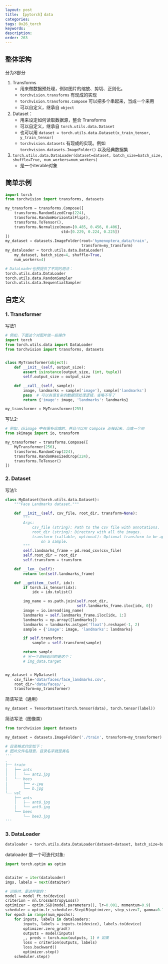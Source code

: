 ```yaml
---
layout: post
title: 【pytorch】data
categories:
tags: 0x26_torch
keywords:
description:
order: 263
---
```



## 整体架构
分为3部分
1. Transforms
    - 用来做数据预处理，例如图片的缩放、剪切、正则化。
    - `torchvision.transforms` 有现成的实现
    - `torchvision.transforms.Compose` 可以把多个串起来，当成一个来用
    - 可以自定义，继承自 `object`
2. Dataset：
    - 用来设定如何读取数据源，整合 Transforms
    - 可以自定义，继承自 `torch.utils.data.Dataset`
    - 也可以用 `dataset = torch.utils.data.Dataset(x_train_tensor, y_train_tensor)`
    - `torchvision.datasets` 有现成的实现。例如 `torchvision.datasets.ImageFolder()` 以及经典数据集
3. `torch.utils.data.DataLoader(dataset=dataset, batch_size=batch_size, shuffle=True, num_workers=num_workers)`
    - 是一个iterable对象




## 简单示例

```python
import torch
from torchvision import transforms, datasets

my_transform = transforms.Compose([
    transforms.RandomSizedCrop(224),
    transforms.RandomHorizontalFlip(),
    transforms.ToTensor(),
    transforms.Normalize(mean=[0.485, 0.456, 0.406],
                         std=[0.229, 0.224, 0.225])
])
my_dataset = datasets.ImageFolder(root='hymenoptera_data/train',
                                  transform=my_transform)
my_dataloader = torch.utils.data.DataLoader(
    my_dataset, batch_size=4, shuffle=True,
    num_workers=4)

# DataLoader也预提供了不同的用法：
torch.utils.data.DataLoader
torch.utils.data.RandomSampler
torch.utils.data.SequentialSampler
```


## 自定义
### 1. Transformer


写法1
```python
# 例如，下面这个对图片做一些操作
import torch
from torch.utils.data import DataLoader
from torchvision import transforms, datasets


class MyTransformer(object):
    def __init__(self, output_size):
        assert isinstance(output_size, (int, tuple))
        self.output_size = output_size

    def __call__(self, sample):
        image, landmarks = sample['image'], sample['landmarks']
        pass  # 可以有很复杂的数据预处理逻辑，省略不写了
        return {'image': image, 'landmarks': landmarks}

my_transformer = MyTransformer(255)
```

写法2:
```python
# 例如，skimage 中有很多现成的，并且可以用 Compose 连接起来，当成一个用
from skimage import io, transform

my_transformer = transforms.Compose([
    MyTransformer(256),
    transforms.RandomCrop(224),
    transforms.RandomResizedCrop(224),
    transforms.ToTensor()
])
```

### 2. Dataset

写法1:
```python
class MyDataset(torch.utils.data.Dataset):
    """Face Landmarks dataset."""

    def __init__(self, csv_file, root_dir, transform=None):
        """
        Args:
            csv_file (string): Path to the csv file with annotations.
            root_dir (string): Directory with all the images.
            transform (callable, optional): Optional transform to be applied
                on a sample.
        """
        self.landmarks_frame = pd.read_csv(csv_file)
        self.root_dir = root_dir
        self.transform = transform

    def __len__(self):
        return len(self.landmarks_frame)

    def __getitem__(self, idx):
        if torch.is_tensor(idx):
            idx = idx.tolist()

        img_name = os.path.join(self.root_dir,
                                self.landmarks_frame.iloc[idx, 0])
        image = io.imread(img_name)
        landmarks = self.landmarks_frame.iloc[idx, 1:]
        landmarks = np.array([landmarks])
        landmarks = landmarks.astype('float').reshape(-1, 2)
        sample = {'image': image, 'landmarks': landmarks}

        if self.transform:
            sample = self.transform(sample)

        return sample
        # 另一个源码返回的是这个：
        # img_data,target


my_dataset = MyDataset(
    csv_file='data/faces/face_landmarks.csv',
    root_dir='data/faces/',
    transform=my_transformer)
```

简洁写法（通用）
```python
my_dataset = TensorDataset(torch.tensor(data), torch.tensor(label))
```



简洁写法（图像类）
```python
from torchvision import datasets

my_dataset = datasets.ImageFolder('./train', transform=my_transformer)

# 目录格式约定如下：
# 图片文件名随意，目录名字就是类名
'''
.
├── train
│   ├── ants
│   │   └── ant2.jpg
│   └── bees
│       ├── a.jpg
│       └── b.jpg
└── val
    ├── ants
    │   ├── ant8.jpg
    │   └── ant9.jpg
    └── bees
        └── bee3.jpg
'''
```

### 3. DataLoader


```python
dataloader = torch.utils.data.DataLoader(dataset=dataset, batch_size=batch_size, shuffle=True, num_workers=num_workers)
```


dataloader 是一个可迭代对象:
```python
import torch.optim as optim


dataiter = iter(dataloader)
imgs, labels = next(dataiter)

# 训练时，是这样做的：
model = model_ft.to(device)
criterion = nn.CrossEntropyLoss()
optimizer = optim.SGD(model.parameters(), lr=0.001, momentum=0.9)
scheduler = optim.lr_scheduler.StepLR(optimizer, step_size=7, gamma=0.1) # 这是一个学习率下降的东西
for epoch in range(num_epochs):
    for inputs, labels in dataloaders:
        inputs, labels = inputs.to(device), labels.to(device)
        optimizer.zero_grad()
        outputs = model(inputs)
        _, preds = torch.max(outputs, 1) # 如果
        loss = criterion(outputs, labels)
        loss.backward()
        optimizer.step()
    scheduler.step()
```
